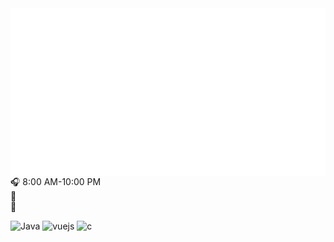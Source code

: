 <img align='left' src="https://github.com/Tanbenhong/Tanbenhong/blob/main/calendar.svg">

<img align='left' alt="isocalendar" src="https://github.com/Tanbenhong/Tanbenhong/blob/main/activity.svg">

🎧 8:00 AM-10:00 PM  
🔗  
💬 

<p align="left">                                                           
  <img alt="Java" src="https://img.shields.io/badge/Java-a8925e?style=flat-square&logo=Java">
  <img alt="vuejs" src="https://img.shields.io/badge/Vue.js-007777?style=flat-square&logo=vue.js">
  <img alt="c" src="https://img.shields.io/badge/C-40bcf4?style=flat-square&logo=c%2b%2b">
</p>
 <!-- ![github stats](https://github-readme-stats.vercel.app/api?username=fengwei2002&show_icons=true) -->
